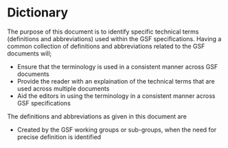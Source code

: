 # Dictionary

The purpose of this document is to identify specific technical terms (definitions and abbreviations) used within the GSF specifications. Having a common collection of definitions and abbreviations related to the GSF documents will;

- Ensure that the terminology is used in a consistent manner across GSF documents
- Provide the reader with an explaination of the technical terms that are used across multiple documents
- Aid the editors in using the terminology in a consistent manner across GSF specifications

The definitions and abbreviations as given in this document are
- Created by the GSF working groups or sub-groups, when the need for precise definition is identified

